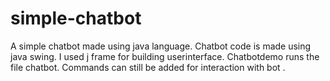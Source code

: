 # simple-chatbot
A simple chatbot made using java language.
Chatbot code is made using java swing.
I used j frame for building userinterface.
Chatbotdemo runs the file chatbot.
Commands can still be added for interaction with bot .

